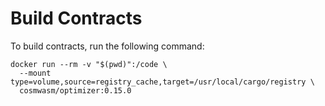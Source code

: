 # Build Contracts

To build contracts, run the following command:

```
docker run --rm -v "$(pwd)":/code \
  --mount type=volume,source=registry_cache,target=/usr/local/cargo/registry \
  cosmwasm/optimizer:0.15.0
```